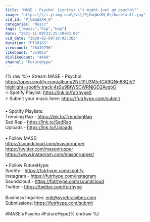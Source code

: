 ```yaml
---
title: "MASE - Psycho! (Lyrics) \"i might just go psycho\""
image: "https:\/\/i.ytimg.com\/vi\/PjCmqWzXH_0\/hqdefault.jpg"
vid_id: "PjCmqWzXH_0"
categories: "Music"
tags: ["music","hip","hop"]
date: "2021-11-09T23:25:39+03:00"
vid_date: "2020-02-09T19:02:36Z"
duration: "PT3M18S"
viewcount: "20419796"
likeCount: "354055"
dislikeCount: "4489"
channel: "FutureHype"
---
```

{% raw %}• Stream MASE - Psycho!: <a rel="nofollow" target="blank" href="https://open.spotify.com/album/2Nk1PU3MtefCA9QNg63QIV?highlight=spotify:track:4sSu9BtWSCWRNjGD2AvqbG">https://open.spotify.com/album/2Nk1PU3MtefCA9QNg63QIV?highlight=spotify:track:4sSu9BtWSCWRNjGD2AvqbG</a><br />🔥 Spotify Playlist: <a rel="nofollow" target="blank" href="https://lnk.to/futrhypeS">https://lnk.to/futrhypeS</a><br />⚡ Submit your music here: <a rel="nofollow" target="blank" href="https://futrhype.com/submit">https://futrhype.com/submit</a><br /><br />• Spotify Playlists:<br />Trending Rap - <a rel="nofollow" target="blank" href="https://lnk.to/TrendingRap">https://lnk.to/TrendingRap</a><br />Sad Rap - <a rel="nofollow" target="blank" href="https://lnk.to/SadRap">https://lnk.to/SadRap</a><br />Uploads - <a rel="nofollow" target="blank" href="https://lnk.to/Uploads">https://lnk.to/Uploads</a><br /><br />• Follow MASE:<br /><a rel="nofollow" target="blank" href="https://soundcloud.com/masonrupper">https://soundcloud.com/masonrupper</a><br /><a rel="nofollow" target="blank" href="https://twitter.com/masonrupper">https://twitter.com/masonrupper</a><br /><a rel="nofollow" target="blank" href="https://www.instagram.com/masonrupper/">https://www.instagram.com/masonrupper/</a><br /><br />• Follow FutureHype:<br />Spotify - <a rel="nofollow" target="blank" href="https://futrhype.com/spotify​">https://futrhype.com/spotify​</a><br />Instagram - <a rel="nofollow" target="blank" href="https://futrhype.com/instagram​">https://futrhype.com/instagram​</a><br />Soundcloud - <a rel="nofollow" target="blank" href="https://futrhype.com/soundcloud​">https://futrhype.com/soundcloud​</a><br />Twitter - <a rel="nofollow" target="blank" href="https://twitter.com/futrhype">https://twitter.com/futrhype</a><br /><br />Business Inquiries: erik@syrebralvibes.com<br />Submissions: <a rel="nofollow" target="blank" href="https://futrhype.com/submit">https://futrhype.com/submit</a><br /><br />#MASE #Psycho #FutureHype{% endraw %}
